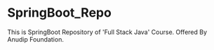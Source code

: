 # SpringBoot_Repo
This is SpringBoot Repository of 'Full Stack Java' Course. 
Offered By Anudip Foundation.
